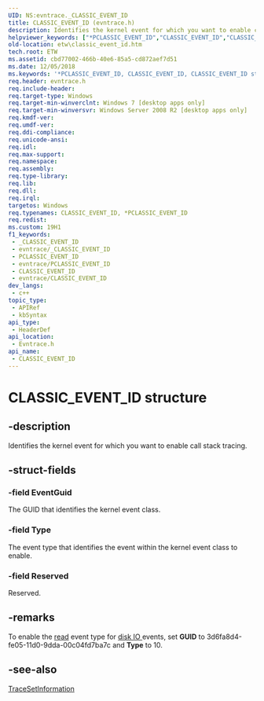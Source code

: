 ```yaml
---
UID: NS:evntrace._CLASSIC_EVENT_ID
title: CLASSIC_EVENT_ID (evntrace.h)
description: Identifies the kernel event for which you want to enable call stack tracing.
helpviewer_keywords: ["*PCLASSIC_EVENT_ID","CLASSIC_EVENT_ID","CLASSIC_EVENT_ID structure [ETW]","PCLASSIC_EVENT_ID","PCLASSIC_EVENT_ID structure pointer [ETW]","_CLASSIC_EVENT_ID","etw.classic_event_id","evntrace/CLASSIC_EVENT_ID","evntrace/PCLASSIC_EVENT_ID"]
old-location: etw\classic_event_id.htm
tech.root: ETW
ms.assetid: cbd77002-466b-40e6-85a5-cd872aef7d51
ms.date: 12/05/2018
ms.keywords: '*PCLASSIC_EVENT_ID, CLASSIC_EVENT_ID, CLASSIC_EVENT_ID structure [ETW], PCLASSIC_EVENT_ID, PCLASSIC_EVENT_ID structure pointer [ETW], _CLASSIC_EVENT_ID, etw.classic_event_id, evntrace/CLASSIC_EVENT_ID, evntrace/PCLASSIC_EVENT_ID'
req.header: evntrace.h
req.include-header: 
req.target-type: Windows
req.target-min-winverclnt: Windows 7 [desktop apps only]
req.target-min-winversvr: Windows Server 2008 R2 [desktop apps only]
req.kmdf-ver: 
req.umdf-ver: 
req.ddi-compliance: 
req.unicode-ansi: 
req.idl: 
req.max-support: 
req.namespace: 
req.assembly: 
req.type-library: 
req.lib: 
req.dll: 
req.irql: 
targetos: Windows
req.typenames: CLASSIC_EVENT_ID, *PCLASSIC_EVENT_ID
req.redist: 
ms.custom: 19H1
f1_keywords:
 - _CLASSIC_EVENT_ID
 - evntrace/_CLASSIC_EVENT_ID
 - PCLASSIC_EVENT_ID
 - evntrace/PCLASSIC_EVENT_ID
 - CLASSIC_EVENT_ID
 - evntrace/CLASSIC_EVENT_ID
dev_langs:
 - c++
topic_type:
 - APIRef
 - kbSyntax
api_type:
 - HeaderDef
api_location:
 - Evntrace.h
api_name:
 - CLASSIC_EVENT_ID
---
```


# CLASSIC_EVENT_ID structure


## -description

Identifies the kernel event for  which you want to enable call stack tracing.

## -struct-fields

### -field EventGuid

The GUID that identifies the kernel event class.

### -field Type

The event type that identifies the event within the kernel event class to enable.

### -field Reserved

Reserved.

## -remarks

To enable the <a href="/windows/desktop/ETW/diskio-typegroup1">read</a> event type for <a href="/windows/desktop/ETW/diskio">disk IO </a>events, set <b>GUID</b> to 3d6fa8d4-fe05-11d0-9dda-00c04fd7ba7c and <b>Type</b> to 10.

## -see-also

<a href="/windows/desktop/ETW/tracesetinformation">TraceSetInformation</a>